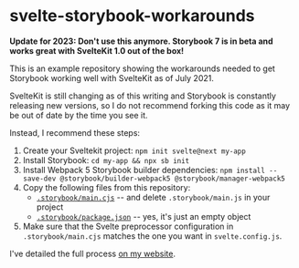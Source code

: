 # svelte-storybook-workarounds

**Update for 2023: Don't use this anymore. Storybook 7 is in beta and works great with SvelteKit 1.0 out of the box!**




This is an example repository showing the workarounds needed to get Storybook working well with SvelteKit as of July 2021.

SvelteKit is still changing as of this writing and Storybook is constantly releasing new versions,
so I do not recommend forking this code as it may be out of date by the time you see it.

Instead, I recommend these steps:

1. Create your Sveltekit project: `npm init svelte@next my-app`
2. Install Storybook: `cd my-app && npx sb init`
3. Install Webpack 5 Storybook builder dependencies: `npm install --save-dev @storybook/builder-webpack5 @storybook/manager-webpack5`
4. Copy the following files from this repository:
    - [`.storybook/main.cjs`](./.storybook/main.cjs) -- and delete `.storybook/main.js` in your project
    - [`.storybook/package.json`](./storybook/package.json) -- yes, it's just an empty object
5. Make sure that the Svelte preprocessor configuration in `.storybook/main.cjs` matches the one you want in `svelte.config.js`.

I've detailed the full process [on my website](https://imfeld.dev/writing/sveltekit_with_storybook).
